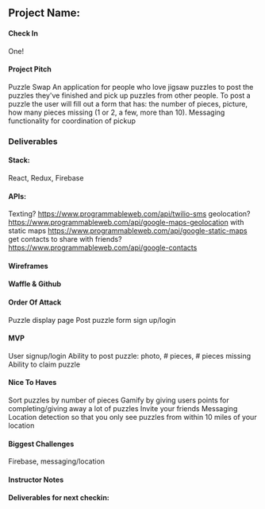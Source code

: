 ## Project Name:

#### Check In
One!

#### Project Pitch
Puzzle Swap
An application for people who love jigsaw puzzles to post the puzzles they've finished and pick up puzzles from other people. To post a puzzle the user will fill out a form that has: the number of pieces, picture, how many pieces missing (1 or 2, a few, more than 10).
Messaging functionality for coordination of pickup

### Deliverables

#### Stack:
React, Redux, Firebase

#### APIs:
Texting? https://www.programmableweb.com/api/twilio-sms
geolocation? https://www.programmableweb.com/api/google-maps-geolocation
     with static maps https://www.programmableweb.com/api/google-static-maps
get contacts to share with friends? https://www.programmableweb.com/api/google-contacts

#### Wireframes

#### Waffle & Github

#### Order Of Attack
Puzzle display page
Post puzzle form
sign up/login

#### MVP
User signup/login
Ability to post puzzle: photo, # pieces, # pieces missing
Ability to claim puzzle

#### Nice To Haves
Sort puzzles by number of pieces
Gamify by giving users points for completing/giving away a lot of puzzles
Invite your friends
Messaging
Location detection so that you only see puzzles from within 10 miles of your location

#### Biggest Challenges
Firebase, messaging/location

#### Instructor Notes

#### Deliverables for next checkin:
